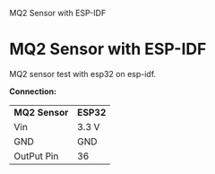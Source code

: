 ﻿MQ2 Sensor with ESP-IDF

# MQ2 Sensor with ESP-IDF

MQ2 sensor test with esp32 on esp-idf.

**Connection:**

|     |     |
| --- | --- |
| **MQ2 Sensor** | **ESP32** |
| Vin | 3.3 V |
| GND | GND |
| OutPut Pin | 36  |
